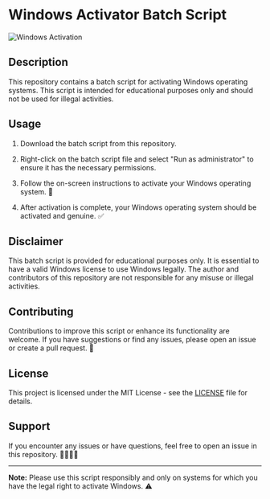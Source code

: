 # Windows Activator Batch Script

![Windows Activation](windows-activation.png)

## Description
This repository contains a batch script for activating Windows operating systems. This script is intended for educational purposes only and should not be used for illegal activities.

## Usage
1. Download the batch script from this repository.

2. Right-click on the batch script file and select "Run as administrator" to ensure it has the necessary permissions.

3. Follow the on-screen instructions to activate your Windows operating system. 🚀

4. After activation is complete, your Windows operating system should be activated and genuine. ✅

## Disclaimer
This batch script is provided for educational purposes only. It is essential to have a valid Windows license to use Windows legally. The author and contributors of this repository are not responsible for any misuse or illegal activities.

## Contributing
Contributions to improve this script or enhance its functionality are welcome. If you have suggestions or find any issues, please open an issue or create a pull request. 🤝

## License
This project is licensed under the MIT License - see the [LICENSE](LICENSE) file for details.

## Support
If you encounter any issues or have questions, feel free to open an issue in this repository. 🙋‍♂️🙋‍♀️

---

**Note:** Please use this script responsibly and only on systems for which you have the legal right to activate Windows. ⚠️
